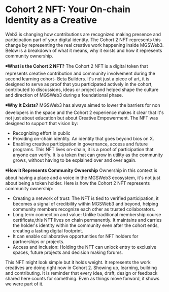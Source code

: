 # Cohort 2 NFT: Your On-chain Identity as a Creative

 Web3 is changing how contributions are recognized making presence and participation part of your digital identity. The Cohort 2 NFT represents this change by representing the real creative work happening inside MGSWeb3. Below is a breakdown of what it means, why it exists and how it represents community ownership. 

◾️**What is the Cohort 2 NFT?**
The Cohort 2 NFT is a digital token that represents creative contribution and community involvement during the second learning cohort- Beta Builders. 
It's not just a piece of art, it is designed to serve as proof that you participated actively in the cohort, contributed to discussions, ideas or project and helped shape the culture and direction of MGSWeb3 during a foundational phase. 

◾️**Why It Exists?**
MGSWeb3 has always aimed to lower the barriers for non developers in the space and the Cohort 2 experience makes it clear that it's not just about education but about Creative Empowerment. 
The NFT was designed to support that vision by:
- Recognizing effort in public
- Providing on-chain identity. An identity that goes beyond bios on X. 
- Enabling creative participation in governance, access and future programs.
This NFT lives on-chain, it is a proof of participation that anyone can verify. It is a token that can grow in utility as the community grows, without having to be explained over and over again. 

◾️**How it Represents Community Ownership**
Ownership in this context is about having a place and a voice in the MGSWeb3 ecosystem, it's not just about being a token holder. Here is how the Cohort 2 NFT represents community ownership:
- Creating a network of trust: The NFT is tied to verified participation, it becomes a signal of credibility within MGSWeb3 and beyond, helping community members recognize each other as trusted collaborators.
- Long term connection and value: Unlike traditional membership course certificate,this NFT lives on chain permanently. It maintains and carries the holder's identity within the community even after the cohort ends, creating a lasting digital footprint. 
- It can enable collaborative opportunities for NFT holders for partnerships or projects. 
- Access and inclusion: Holding the NFT can unlock entry to exclusive spaces, future projects and decision making forums. 

This NFT might look simple but it holds weight. It represents the work creatives are doing right now in Cohort 2. Showing up, learning, building and contributing. It is reminder that every idea, draft, design or feedback shared here counts for something. Even as things move forward, it shows we were part of it. 
